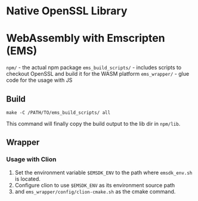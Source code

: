 # Native OpenSSL Library

# WebAssembly with Emscripten (EMS)

`npm/` - the actual npm package
`ems_build_scripts/` - includes scripts to checkout OpenSSL and build it for the WASM platform
`ems_wrapper/` - glue code for the usage with JS

## Build

`make -C /PATH/TO/ems_build_scripts/ all`

This command will finally copy the build output to the lib dir in `npm/lib`.

## Wrapper

### Usage with Clion

1. Set the environment variable `$EMSDK_ENV` to the path where `emsdk_env.sh` is located.
2. Configure clion to use `$EMSDK_ENV` as its environment source path
3. and `ems_wrapper/config/clion-cmake.sh` as the cmake command.
